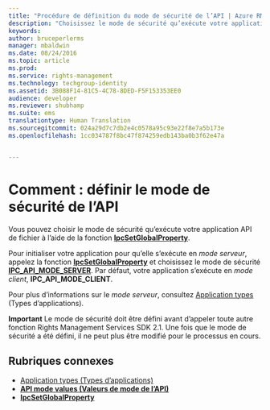 ```yaml
---
title: "Procédure de définition du mode de sécurité de l’API | Azure RMS"
description: "Choisissez le mode de sécurité qu’exécute votre application API de fichier."
keywords: 
author: bruceperlerms
manager: mbaldwin
ms.date: 08/24/2016
ms.topic: article
ms.prod: 
ms.service: rights-management
ms.technology: techgroup-identity
ms.assetid: 3B088F14-81C5-4C78-8DED-F5F153353EE0
audience: developer
ms.reviewer: shubhamp
ms.suite: ems
translationtype: Human Translation
ms.sourcegitcommit: 024a29d7c7db2e4c0578a95c93e22f8e7a5b173e
ms.openlocfilehash: 1cc034787f8bc47f874259edb143ba0b3f62e47a


---
```


# Comment : définir le mode de sécurité de l’API

Vous pouvez choisir le mode de sécurité qu’exécute votre application API de fichier à l’aide de la fonction [**IpcSetGlobalProperty**](/rights-management/sdk/2.1/api/win/functions#msipc_ipcsetglobalproperty).

Pour initialiser votre application pour qu’elle s’exécute en *mode serveur*, appelez la fonction [**IpcSetGlobalProperty**](/rights-management/sdk/2.1/api/win/functions#msipc_ipcsetglobalproperty) et choisissez le mode de sécurité [**IPC\_API\_MODE\_SERVER**](/rights-management/sdk/2.1/api/win/api%20mode%20values#msipc_api_mode_values_IPC_API_MODE_SERVER). Par défaut, votre application s’exécute en *mode client*, **IPC\_API\_MODE\_CLIENT**.

Pour plus d’informations sur le *mode serveur*, consultez [Application types](application-types.md) (Types d’applications).

**Important**  Le mode de sécurité doit être défini avant d’appeler toute autre fonction Rights Management Services SDK 2.1. Une fois que le mode de sécurité a été défini, il ne peut plus être modifié pour le processus en cours.

## Rubriques connexes

* [Application types (Types d’applications)](application-types.md)
* [**API mode values (Valeurs de mode de l’API)**](/rights-management/sdk/2.1/api/win/api%20mode%20values#msipc_api_mode_values_IPC_API_MODE_SERVER)
* [**IpcSetGlobalProperty**](/rights-management/sdk/2.1/api/win/functions#msipc_ipcsetglobalproperty)
 

 



<!--HONumber=Aug16_HO4-->



